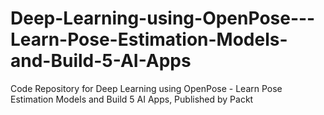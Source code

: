 


# Deep-Learning-using-OpenPose---Learn-Pose-Estimation-Models-and-Build-5-AI-Apps
Code Repository for Deep Learning using OpenPose - Learn Pose Estimation Models and Build 5 AI Apps, Published by Packt
